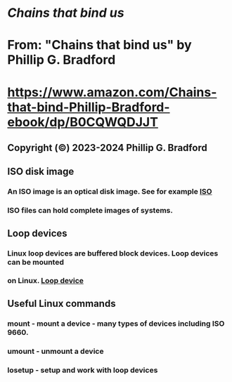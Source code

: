 # *Chains that bind us*
#
# From: "Chains that bind us" by Phillip G. Bradford
#  https://www.amazon.com/Chains-that-bind-Phillip-Bradford-ebook/dp/B0CQWQDJJT
## Copyright (&copy;) 2023-2024 Phillip G. Bradford


## ISO disk image
### An ISO image is an optical disk image.  See for example [ISO](https://en.wikipedia.org/wiki/ISO_9660)
### ISO files can hold complete images of systems.
###

## Loop devices
### Linux loop devices are buffered block devices. Loop devices can be mounted 
### on Linux.  [Loop device](https://en.wikipedia.org/wiki/Loop_device)
###
## Useful Linux commands
###
### mount - mount a device - many types of devices including ISO 9660.
### umount - unmount a device 
### losetup - setup and work with loop devices



